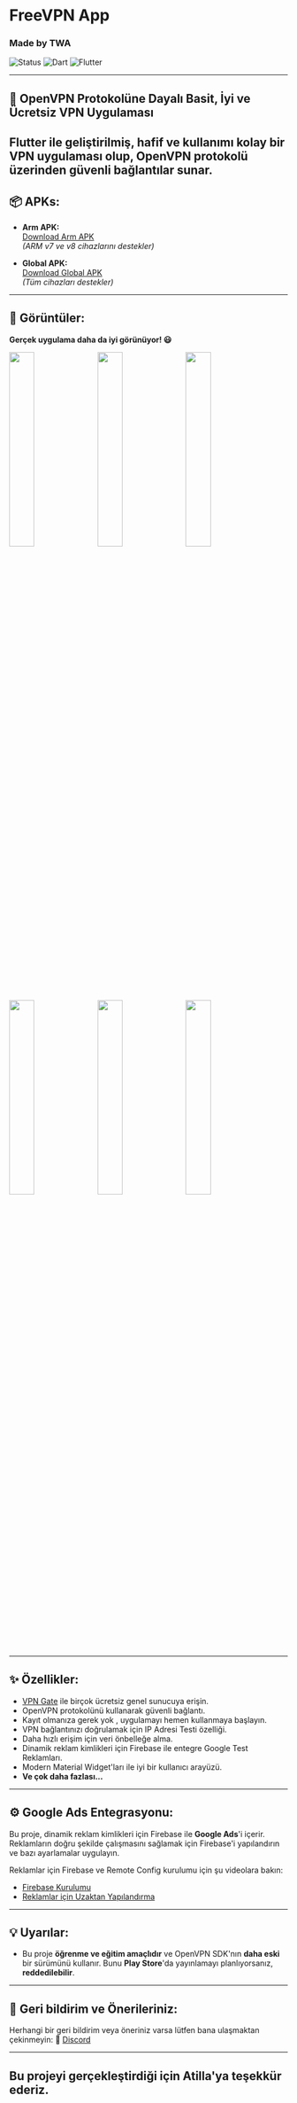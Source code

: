 # FreeVPN App
### Made by TWA

![Status](https://img.shields.io/badge/Status-Active-brightgreen)
![Dart](https://img.shields.io/badge/dart-100%25-brightgreen)
![Flutter](https://img.shields.io/badge/Flutter-Cross%20Platform-blue)

---

## 📱 OpenVPN Protokolüne Dayalı Basit, İyi ve Ücretsiz VPN Uygulaması

Flutter ile geliştirilmiş, hafif ve kullanımı kolay bir VPN uygulaması olup, OpenVPN protokolü üzerinden güvenli bağlantılar sunar.
---

## 📦 APKs:

- **Arm APK:**  
  [Download Arm APK](https://github.com/HarshAndroid/FreeVPN-App-Flutter/blob/master/sample%20apk/Free%20Vpn%20App%20(arm)%2011_07_2024.apk)  
  *(ARM v7 ve v8 cihazlarını destekler)*

- **Global APK:**  
  [Download Global APK](https://github.com/HarshAndroid/FreeVPN-App-Flutter/blob/master/sample%20apk/Free%20Vpn%20App%20(global)%2011_07_2024.apk)  
  *(Tüm cihazları destekler)*

---

## 📸 Görüntüler:

**Gerçek uygulama daha da iyi görünüyor! 😃**

<kbd>
  <img src="https://github.com/HarshAndroid/FreeVPN-App-Flutter/blob/master/screenshots/1.png" width=30% height=30%/>
  <img src="https://github.com/HarshAndroid/FreeVPN-App-Flutter/blob/master/screenshots/2.png" width=30% height=30%/>
  <img src="https://github.com/HarshAndroid/FreeVPN-App-Flutter/blob/master/screenshots/3.png" width=30% height=30%/>
  <img src="https://github.com/HarshAndroid/FreeVPN-App-Flutter/blob/master/screenshots/4.png" width=30% height=30%/>
  <img src="https://github.com/HarshAndroid/FreeVPN-App-Flutter/blob/master/screenshots/5.png" width=30% height=30%/>
  <img src="https://github.com/HarshAndroid/FreeVPN-App-Flutter/blob/master/screenshots/6.png" width=30% height=30%/>
</kbd>

---

## ✨ Özellikler:

- [VPN Gate](https://www.vpngate.net/en/) ile birçok ücretsiz genel sunucuya erişin. 
- OpenVPN protokolünü kullanarak güvenli bağlantı. 
- Kayıt olmanıza gerek yok , uygulamayı hemen kullanmaya başlayın. 
- VPN bağlantınızı doğrulamak için IP Adresi Testi özelliği. 
- Daha hızlı erişim için veri önbelleğe alma. 
- Dinamik reklam kimlikleri için Firebase ile entegre Google Test Reklamları. 
- Modern Material Widget'ları ile iyi bir kullanıcı arayüzü. 
- **Ve çok daha fazlası...**

---

## ⚙️ Google Ads Entegrasyonu:

Bu proje, dinamik reklam kimlikleri için Firebase ile **Google Ads**'i içerir.
Reklamların doğru şekilde çalışmasını sağlamak için Firebase'i yapılandırın ve bazı ayarlamalar uygulayın.

Reklamlar için Firebase ve Remote Config kurulumu için şu videolara bakın:
- [Firebase Kurulumu](https://youtu.be/Bx0ixmpHpMI)  
- [Reklamlar için Uzaktan Yapılandırma](https://youtu.be/XkbRhBiSZMU)

---

## 💡 Uyarılar:

- Bu proje **öğrenme ve eğitim amaçlıdır** ve OpenVPN SDK'nın **daha eski** bir sürümünü kullanır. Bunu **Play Store**'da yayınlamayı planlıyorsanız, **reddedilebilir**.


---

## 💬 Geri bildirim ve Önerileriniz:

Herhangi bir geri bildirim veya öneriniz varsa lütfen bana ulaşmaktan çekinmeyin:
📧 [Discord](atilla.com)

---

## Bu projeyi gerçekleştirdiği için Atilla'ya teşekkür ederiz.



